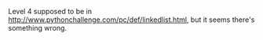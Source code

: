 Level 4 supposed to be in http://www.pythonchallenge.com/pc/def/linkedlist.html, but it seems there's something wrong. 